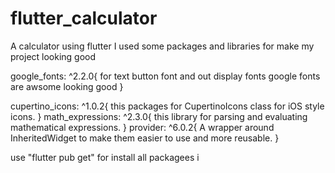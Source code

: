 # flutter_calculator

A calculator using flutter 
  I used some packages and libraries for make my project looking good


  google_fonts: ^2.2.0{  for text button font and out display fonts 
  google fonts are awsome looking good
  }

  cupertino_icons: ^1.0.2{
   this packages for CupertinoIcons class for iOS style icons.
  }
   math_expressions: ^2.3.0{
   this library for parsing and evaluating mathematical expressions.
   }
  provider: ^6.0.2{
  A wrapper around InheritedWidget to make them easier to use and more reusable.
  }

  use "flutter pub get" for install all packagees i


